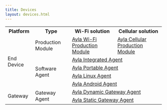 ```yaml
---
title: Devices
layout: devices.html
---
```


<table>
<tr>
<th class="center">Platform</th>
<th class="center">Type</th>
<th class="center">Wi-Fi solution</th>
<th class="center">Cellular solution</th>
</tr>
<tr>
<td rowspan="5">End Device</td>
<td>Production Module</td>
<td><a href="">Ayla Wi-Fi Production Module</td>
<td><a href="">Ayla Cellular Production Module</td>
</tr>
<tr>
<td rowspan="4">Software Agent</td>
<td colspan="2" class="center"><a href="">Ayla Integrated Agent</a></td>
</tr>
<tr>
<td colspan="2" class="center"><a href="">Ayla Portable Agent</a></td>
</tr>
<tr>
<td colspan="2" class="center"><a href="">Ayla Linux Agent</a></td>
</tr>
<tr>
<td colspan="2" class="center"><a href="">Ayla Android Agent</a></td>
</tr>
<tr>
<td rowspan="2">Gateway</td>
<td rowspan="2">Gateway Agent</td>
<td colspan="2" class="center"><a href="">Ayla Dynamic Gateway Agent</a></td>
</tr>
<tr>
<td colspan="2" class="center"><a href="">Ayla Static Gateway Agent</a></td>
</tr>
</table>
